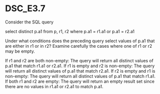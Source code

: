 # DSC_E3.7


Consider the SQL query

select distinct p.a1
from p, r1, r2
where p.a1 = r1.a1 or p.a1 = r2.a1

Under what conditions does the preceding query select values of p.a1 that are either in r1 or in r2? Examine carefully the cases where one of r1 or r2 may be empty.


If r1 and r2 are both non-empty:
The query will return all distinct values of p.a1 that match r1.a1 or r2.a1.
If r1 is empty and r2 is non-empty:
The query will return all distinct values of p.a1 that match r2.a1.
If r2 is empty and r1 is non-empty:
The query will return all distinct values of p.a1 that match r1.a1.
If both r1 and r2 are empty:
The query will return an empty result set since there are no values in r1.a1 or r2.a1 to match p.a1.